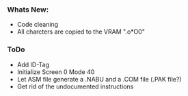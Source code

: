 ### Whats New:

- Code cleaning
- All charcters are copied to the VRAM ".o\*O0"


### ToDo
- Add ID-Tag
- Initialize Screen 0 Mode 40
- Let ASM file generate a .NABU and a .COM file (.PAK file?)
- Get rid of the undocumented instructions